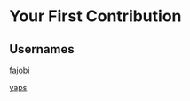 # Your First Contribution

## Usernames

[fajobi](https://github.com/camenski)

[yaps](https://github.com/shalomYao3)
